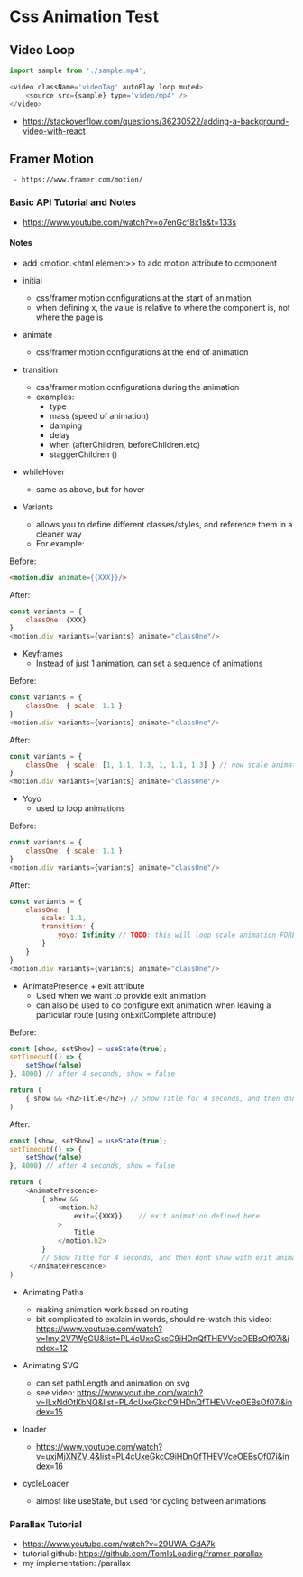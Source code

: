 # Css Animation Test

## Video Loop
```js
import sample from './sample.mp4';

<video className='videoTag' autoPlay loop muted>
    <source src={sample} type='video/mp4' />
</video>
```
 - https://stackoverflow.com/questions/36230522/adding-a-background-video-with-react

## Framer Motion
     - https://www.framer.com/motion/

### Basic API Tutorial and Notes
 - https://www.youtube.com/watch?v=o7enGcf8x1s&t=133s

#### Notes
 - add <motion.\<html element>> to add motion attribute to component
 - initial
     - css/framer motion configurations at the start of animation
     - when defining x, the value is relative to where the component is, not where the page is
 - animate
     - css/framer motion configurations at the end of animation
 - transition
     - css/framer motion configurations during the animation
     - examples:
         - type
         - mass (speed of animation)
         - damping
         - delay
         - when (afterChildren, beforeChildren.etc)
         - staggerChildren ()

 - whileHover
     - same as above, but for hover
    
 - Variants
     - allows you to define different classes/styles, and reference them in a cleaner way
     - For example:

Before:
```html
<motion.div animate={{XXX}}/>
```

After:
```js
const variants = {
    classOne: {XXX}
}
<motion.div variants={variants} animate="classOne"/>
```

 - Keyframes
     - Instead of just 1 animation, can set a sequence of animations

Before:
```js
const variants = {
    classOne: { scale: 1.1 }
}
<motion.div variants={variants} animate="classOne"/>
```

After:
```js
const variants = {
    classOne: { scale: [1, 1.1, 1.3, 1, 1.1, 1.3] } // now scale animation is a sequence
}
<motion.div variants={variants} animate="classOne"/>
```

 - Yoyo
     - used to loop animations

Before:
```js
const variants = {
    classOne: { scale: 1.1 }
}
<motion.div variants={variants} animate="classOne"/>
```

After:
```js
const variants = {
    classOne: { 
        scale: 1.1,
        transition: {
            yoyo: Infinity // TODO: this will loop scale animation FOREVER. Use number to set exact number of keyframes.
        }
    }
}
<motion.div variants={variants} animate="classOne"/>
```



 - AnimatePresence + exit attribute
     - Used when we want to provide exit animation
     - can also be used to do configure exit animation when leaving a particular route (using onExitComplete attribute)

Before:
```js
const [show, setShow] = useState(true);
setTimeout(() => {
    setShow(false)
}, 4000) // after 4 seconds, show = false

return (
    { show && <h2>Title</h2>} // Show Title for 4 seconds, and then dont show
)
```

After: 
```js
const [show, setShow] = useState(true);
setTimeout(() => {
    setShow(false)
}, 4000) // after 4 seconds, show = false

return (
    <AnimatePrescence>
        { show && 
            <motion.h2
                exit={{XXX}}    // exit animation defined here
            >
                Title
            </motion.h2>
        } 
        // Show Title for 4 seconds, and then dont show with exit animation
     </AnimatePrescence>
)
```

 - Animating Paths
     - making animation work based on routing
     - bit complicated to explain in words, should re-watch this video: https://www.youtube.com/watch?v=Imyi2V7WgGU&list=PL4cUxeGkcC9iHDnQfTHEVVceOEBsOf07i&index=12

 - Animating SVG
    - can set pathLength and animation on svg
    - see video: https://www.youtube.com/watch?v=ILxNdOtKbNQ&list=PL4cUxeGkcC9iHDnQfTHEVVceOEBsOf07i&index=15

 - loader
     - https://www.youtube.com/watch?v=uxjMjXNZV_4&list=PL4cUxeGkcC9iHDnQfTHEVVceOEBsOf07i&index=16

 - cycleLoader
     - almost like useState, but used for cycling between animations

### Parallax Tutorial

 - https://www.youtube.com/watch?v=29UWA-GdA7k
 - tutorial github: https://github.com/TomIsLoading/framer-parallax
 - my implementation: /parallax
